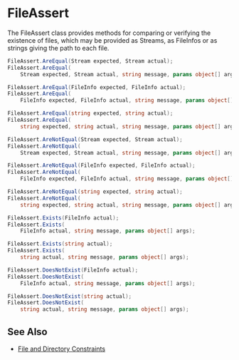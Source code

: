 # FileAssert

The FileAssert class provides methods for comparing or verifying the existence of files,
which may be provided as Streams, as FileInfos or as strings
giving the path to each file.

```csharp
FileAssert.AreEqual(Stream expected, Stream actual);
FileAssert.AreEqual(
    Stream expected, Stream actual, string message, params object[] args);

FileAssert.AreEqual(FileInfo expected, FileInfo actual);
FileAssert.AreEqual(
    FileInfo expected, FileInfo actual, string message, params object[] args);

FileAssert.AreEqual(string expected, string actual);
FileAssert.AreEqual(
    string expected, string actual, string message, params object[] args);

FileAssert.AreNotEqual(Stream expected, Stream actual);
FileAssert.AreNotEqual(
    Stream expected, Stream actual, string message, params object[] args);

FileAssert.AreNotEqual(FileInfo expected, FileInfo actual);
FileAssert.AreNotEqual(
    FileInfo expected, FileInfo actual, string message, params object[] args);

FileAssert.AreNotEqual(string expected, string actual);
FileAssert.AreNotEqual(
    string expected, string actual, string message, params object[] args);

FileAssert.Exists(FileInfo actual);
FileAssert.Exists(
    FileInfo actual, string message, params object[] args);

FileAssert.Exists(string actual);
FileAssert.Exists(
    string actual, string message, params object[] args);

FileAssert.DoesNotExist(FileInfo actual);
FileAssert.DoesNotExist(
    FileInfo actual, string message, params object[] args);

FileAssert.DoesNotExist(string actual);
FileAssert.DoesNotExist(
    string actual, string message, params object[] args);
```

## See Also

* [File and Directory Constraints](xref:constraints#file-and-directory-constraints)
